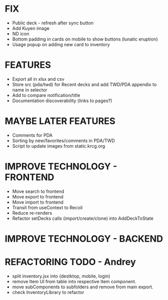 # FIX
- Public deck - refresh after sync button
- Add Kuyen image
- ND icon
- Bottom padding in cards on mobile to show buttons (lunatic eruption)
- Usage popup on adding new card to inventory

# FEATURES
- Export all in xlsx and csv
- Store src (pda/twd) for Recent decks and add TWD/PDA appendix to name in selector
- Add to compare notification/title
- Documentation discoverability (links to pages?)

# MAYBE LATER FEATURES
- Comments for PDA
- Sorting by new/favorites/comments in PDA/TWD
- Script to update images from static.krcg.org

# IMPROVE TECHNOLOGY - FRONTEND
- Move search to frontend
- Move export to frontend
- Move import to frontend
- Transit from useContext to Recoil
- Reduce re-renders
- Refactor setDecks calls (import/create/clone) into AddDeckToState

# IMPROVE TECHNOLOGY - BACKEND

# REFACTORING TODO - Andrey
- split inventory.jsx into (destktop, mobile, login)
- remove Item UI from table into respective Item component.
- move subComponents to subfolders and remove from main export.
- check InventoryLibrary to refactor
